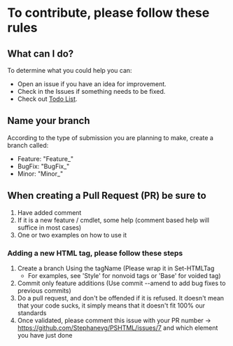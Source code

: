 # To contribute, please follow these rules

## What can I do?

To determine what you could help you can:

- Open an issue if you have an idea for improvement.
- Check in the Issues if something needs to be fixed.
- Check out [Todo List](docs/ToDo.md).

## Name your branch

According to the type of submission you are planning to make, create a branch called:

- Feature: "Feature_<Description>"
- BugFix: "BugFix_<Description>"
- Minor: "Minor_<Description>"

## When creating a Pull Request (PR) be sure to

1. Have added comment
2. If it is a new feature / cmdlet, some help (comment based help will suffice in most cases)
3. One or two examples on how to use it

### Adding a new HTML tag, please follow these steps

1. Create a branch Using the tagName (Please wrap it in Set-HTMLTag
    - For examples, see 'Style' for nonvoid tags or 'Base' for voided tag)
2. Commit only feature additions (Use commit --amend to add bug fixes to previous commits)
3. Do a pull request, and don't be offended if it is refused. It doesn't mean that your code sucks, it simply means that it doesn't fit 100% our standards
4. Once validated, please comment this issue with your PR number -> <https://github.com/Stephanevg/PSHTML/issues/7> and which element you have just done

